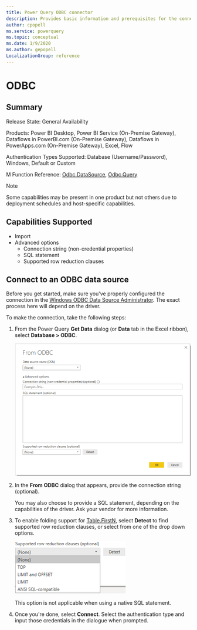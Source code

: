 ```yaml
---
title: Power Query ODBC connector
description: Provides basic information and prerequisites for the connector, and includes instructions on how to connect to your database using the connector.
author: cpopell
ms.service: powerquery
ms.topic: conceptual
ms.date: 1/9/2020
ms.author: gepopell
LocalizationGroup: reference
---
```


# ODBC
 
## Summary
 
Release State: General Availability

Products: Power BI Desktop, Power BI Service (On-Premise Gateway), Dataflows in PowerBI.com (On-Premise Gateway), Dataflows in PowerApps.com (On-Premise Gateway), Excel, Flow

Authentication Types Supported: Database (Username/Password), Windows, Default or Custom

M Function Reference: [Odbc.DataSource](/powerquery-m/odbc-datasource), [Odbc.Query](/powerquery-m/odbc-query)

>[!Note]
> Some capabilities may be present in one product but not others due to deployment schedules and host-specific capabilities.
 
## Capabilities Supported
* Import
* Advanced options
  * Connection string (non-credential properties)
  * SQL statement
  * Supported row reduction clauses
    
## Connect to an ODBC data source
Before you get started, make sure you've properly configured the connection in the [Windows ODBC Data Source Administrator](/sql/odbc/admin/odbc-data-source-administrator?view=sql-server-ver15). The exact process here will depend on the driver.

To make the connection, take the following steps:
 
1. From the Power Query **Get Data** dialog (or **Data** tab in the Excel ribbon), select **Database > ODBC**.
 
   ![ODBC connection builder in Power BI](../images/ODBCbuilder.png)
 
2. In the **From ODBC** dialog that appears, provide the connection string (optional).

   You may also choose to provide a SQL statement, depending on the capabilities of the driver. Ask your vendor for more information.

3. To enable folding support for [Table.FirstN](/powerquery-m/table-firstn), select **Detect** to find supported row reduction clauses, or select from one of the drop down options.

   ![Drop down options: Top, Limit, Limit and Offset, ANSI SQL compatible](../images/ODBCrowreduction.png)

   This option is not applicable when using a native SQL statement.

4. Once you're done, select **Connect**. Select the authentication type and input those credentials in the dialogue when prompted.